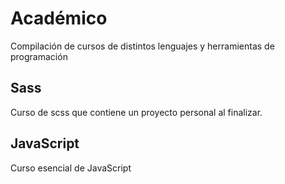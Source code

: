 # Académico
Compilación de cursos de distintos lenguajes y herramientas de programación

<h2>Sass</h2>
Curso de scss que contiene un proyecto personal al finalizar.

<h2>JavaScript</h2>
Curso esencial de JavaScript
